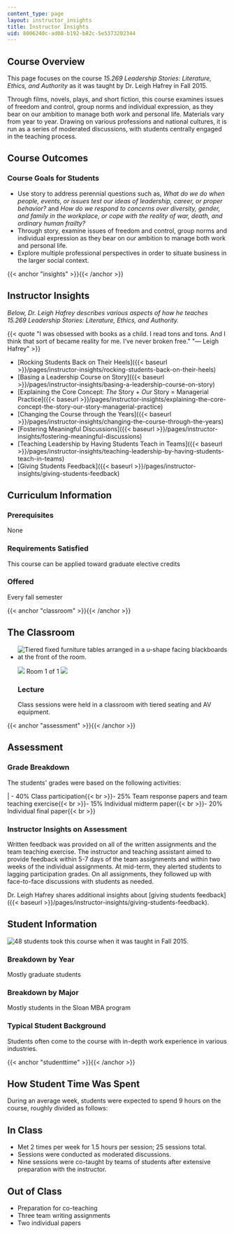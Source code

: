 ```yaml
---
content_type: page
layout: instructor_insights
title: Instructor Insights
uid: 8006240c-ad08-b192-b82c-5e5373202344
---
```


Course Overview
---------------

This page focuses on the course _15.269 Leadership Stories: Literature, Ethics, and Authority_ as it was taught by Dr. Leigh Hafrey in Fall 2015.

Through films, novels, plays, and short fiction, this course examines issues of freedom and control, group norms and individual expression, as they bear on our ambition to manage both work and personal life. Materials vary from year to year. Drawing on various professions and national cultures, it is run as a series of moderated discussions, with students centrally engaged in the teaching process.

Course Outcomes
---------------

### Course Goals for Students

*   Use story to address perennial questions such as, _What do we do when people, events, or issues test our ideas of leadership, career, or proper behavior?_ and _How do we respond to concerns over diversity, gender, and family in the workplace, or cope with the reality of war, death, and ordinary human frailty?_
*   Through story, examine issues of freedom and control, group norms and individual expression as they bear on our ambition to manage both work and personal life.
*   Explore multiple professional perspectives in order to situate business in the larger social context.

{{< anchor "insights" >}}{{< /anchor >}}

Instructor Insights
-------------------

_Below, Dr. Leigh Hafrey describes various aspects of how he teaches 15.269 Leadership Stories: Literature, Ethics, and Authority._

{{< quote "I was obsessed with books as a child. I read tons and tons. And I think that sort of became reality for me. I’ve never broken free." "— Leigh Hafrey" >}}

*   [Rocking Students Back on Their Heels]({{< baseurl >}}/pages/instructor-insights/rocking-students-back-on-their-heels)
*   [Basing a Leadership Course on Story]({{< baseurl >}}/pages/instructor-insights/basing-a-leadership-course-on-story)
*   [Explaining the Core Concept: _The_ Story + _Our_ Story = Managerial Practice]({{< baseurl >}}/pages/instructor-insights/explaining-the-core-concept-the-story-our-story-managerial-practice)
*   [Changing the Course through the Years]({{< baseurl >}}/pages/instructor-insights/changing-the-course-through-the-years)
*   [Fostering Meaningful Discussions]({{< baseurl >}}/pages/instructor-insights/fostering-meaningful-discussions)
*   [Teaching Leadership by Having Students Teach in Teams]({{< baseurl >}}/pages/instructor-insights/teaching-leadership-by-having-students-teach-in-teams)
*   [Giving Students Feedback]({{< baseurl >}}/pages/instructor-insights/giving-students-feedback)

Curriculum Information
----------------------

### Prerequisites

None

### Requirements Satisfied

This course can be applied toward graduate elective credits

### Offered

Every fall semester

{{< anchor "classroom" >}}{{< /anchor >}}

The Classroom
-------------

*   ![Tiered fixed furniture tables arranged in a u-shape facing blackboards at the front of the room.](BASEURL_PLACEHOLDER/resources/15-269-classroom)
    
    ![](/images/educator/classroom_prev_dim.png) Room 1 of 1 ![](/images/educator/classroom_next_dim.png)
    
    ### Lecture
    
    Class sessions were held in a classroom with tiered seating and AV equipment.
    

{{< anchor "assessment" >}}{{< /anchor >}}

Assessment
----------

### Grade Breakdown

The students' grades were based on the following activities:

| - 40% Class participation{{< br >}}- 25% Team response papers and team teaching exercise{{< br >}}- 15% Individual midterm paper{{< br >}}- 20% Individual final paper{{< br >}} 

### Instructor Insights on Assessment

Written feedback was provided on all of the written assignments and the team teaching exercise. The instructor and teaching assistant aimed to provide feedback within 5-7 days of the team assignments and within two weeks of the individual assignments. At mid-term, they alerted students to lagging participation grades. On all assignments, they followed up with face-to-face discussions with students as needed.

Dr. Leigh Hafrey shares additional insights about [giving students feedback]({{< baseurl >}}/pages/instructor-insights/giving-students-feedback).

Student Information
-------------------

![48 students took this course when it was taught in Fall 2015.](BASEURL_PLACEHOLDER/resources/48)

### Breakdown by Year

Mostly graduate students

### Breakdown by Major

Mostly students in the Sloan MBA program

### Typical Student Background

Students often come to the course with in-depth work experience in various industries.

{{< anchor "studenttime" >}}{{< /anchor >}}

How Student Time Was Spent
--------------------------

During an average week, students were expected to spend 9 hours on the course, roughly divided as follows:

In Class
--------

*   Met 2 times per week for 1.5 hours per session; 25 sessions total.
*   Sessions were conducted as moderated discussions.
*   Nine sessions were co-taught by teams of students after extensive preparation with the instructor.

Out of Class
------------

*   Preparation for co-teaching
*   Three team writing assignments
*   Two individual papers